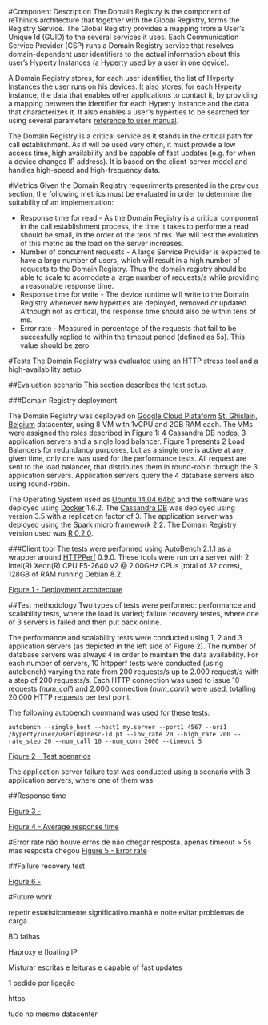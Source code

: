 #Component Description
The Domain Registry is the component of reThink’s architecture that together with the Global Registry, forms the Registry Service. The Global Registry provides a mapping from a User’s Unique Id (GUID) to the several services it uses. Each Communication Service Provider (CSP) runs a Domain Registry service that resolves domain-dependent user identifiers to the actual information about this user’s Hyperty Instances (a Hyperty used by a user in one device).

A Domain Registry stores, for each user identifier, the list of Hyperty Instances the user runs on his devices. It also stores, for each Hyperty Instance, the data that enables other applications to contact it, by providing a mapping between the identifier for each Hyperty Instance and the data that characterizes it. It also enables a user's hyperties to be searched for using several parameters [reference to user manual](https://github.com/reTHINK-project/dev-registry-domain/blob/master/docs/DomainRegistryUserManual.md).

The Domain Registry is a critical service as it stands in the critical path for call establishment. As it will be used very often, it must provide a low access time, high availability and be capable of fast updates (e.g. for when a device changes IP address). It is based on the client-server model and handles high-speed and high-frequency data.

#Metrics
Given the Domain Registry requeriments presented in the previous section, the following metrics must be evaluated in order to determine the suitability of an implementation:
- Response time for read - As the Domain Registry is a critical component in the call establishment process, the time it takes to performe a read should be small, in the order of the tens of ms. We will test the evolution of this metric as the load on the server increases.
- Number of concurrent requests - A large Service Provider is expected to have a large number of users, which will result in a high number of requests to the Domain Registry. Thus the domain registry should be able to scale to acomodate a large number of requests/s while providing a reasonable response time.
- Response time for write - The device runtime will write to the Domain Registry whenever new hyperties are deployed, removed or updated. Although not as critical, the response time should also be within tens of ms.
- Error rate - Measured in percentage of the requests that fail to be succesfully replied to within the timeout period (defined as 5s). This value should be zero.

#Tests
The Domain Registry was evaluated using an HTTP stress tool and a high-availability setup.

##Evaluation scenario
This section describes the test setup.

###Domain Registry deployment

The Domain Registry was deployed on [Google Cloud Plataform](https://cloud.google.com/compute/) [St. Ghislain, Belgium](https://cloud.google.com/about/locations/#locations) datacenter, using 8 VM with 1vCPU and 2GB RAM each. The VMs were assigned the roles described in Figure 1: 4 Cassandra DB nodes, 3 application servers and a single load balancer. Figure 1 presents 2 Load Balancers for redundancy purposes, but as a single one is active at any given time, only one was used for the performance tests.
All request are sent to the load balancer, that distributes them in round-robin through the 3 application servers. Application servers query the 4 database servers also using round-robin.

The Operating System used as [Ubuntu 14.04 64bit](http://releases.ubuntu.com/14.04/) and the software was deployed using [Docker](https://www.docker.com/) 1.6.2. 
The [Cassandra DB](http://cassandra.apache.org/) was deployed using version 3.5 with a replication factor of 3.
The application server was deployed using the [Spark micro framework](http://sparkjava.com/) 2.2. The Domain Registry version used was [R 0.2.0](https://github.com/reTHINK-project/dev-registry-domain/releases/tag/R0.2.0).

###Client tool
The tests were performed using [AutoBench](http://www.xenoclast.org/autobench/) 2.1.1 as a wrapper around [HTTPPerf](http://www.labs.hpe.com/research/linux/httperf/) 0.9.0.
These tools were run on a server with 2 Intel(R) Xeon(R) CPU E5-2640 v2 @ 2.00GHz CPUs (total of 32 cores), 128GB of RAM running Debian 8.2.

[Figure 1 - Deployment architecture](app_db.pdf)



##Test methodology
Two types of tests were performed: performance and scalability tests, where the load is varied; failure recovery testes, where one of 3 servers is failed and then put back online.

The performance and scalability tests were conducted using 1, 2 and 3 application servers (as depicted in the left side of Figure 2). The number of database servers was always 4 in order to maintain the data availability. For each number of servers, 10 httpperf tests were conducted (using autobench) varying the rate from 200 requests/s up to 2.000 request/s with a step of 200 requests/s. Each HTTP connection was used to issue 10 requests (*num_call*) and 2.000 connection (*num_conn*) were used, totalling 20.000 HTTP requests per test point.

The following autobench command was used for these tests:

``` autobench --single_host --host1 my.server --port1 4567 --uri1 /hyperty/user/userid@inesc-id.pt --low_rate 20 --high_rate 200 --rate_step 20 --num_call 10 --num_conn 2000 --timeout 5 ```

[Figure 2 - Test scenarios](test_scenarios.pdf)

The application server failure test was conducted using a scenario with 3 application servers, where one of them was 





##Response time

[Figure 3 - ](req_performed_9june.pdf)

[Figure 4 - Average response time](avg_times_9june.pdf)

#Error rate
não houve erros de não chegar resposta. apenas timeout > 5s mas resposta chegou
[Figure 5 - Error rate](errors_9june.pdf)

##Failure recovery test

[Figure 6 - ](failure_1_node_june.pdf)



#Future work

repetir estatisticamente significativo.manhã e noite evitar problemas de carga

BD falhas

Haproxy e floating IP

Misturar escritas e leituras
e capable of fast updates

1 pedido por ligação

https

tudo no mesmo datacenter
